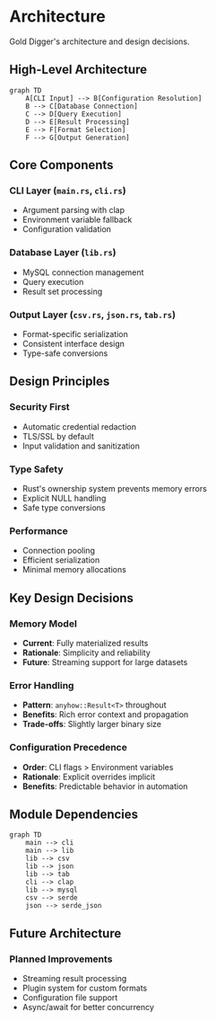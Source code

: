 # Architecture

Gold Digger's architecture and design decisions.

## High-Level Architecture

```mermaid
graph TD
    A[CLI Input] --> B[Configuration Resolution]
    B --> C[Database Connection]
    C --> D[Query Execution]
    D --> E[Result Processing]
    E --> F[Format Selection]
    F --> G[Output Generation]
```

## Core Components

### CLI Layer (`main.rs`, `cli.rs`)

- Argument parsing with clap
- Environment variable fallback
- Configuration validation

### Database Layer (`lib.rs`)

- MySQL connection management
- Query execution
- Result set processing

### Output Layer (`csv.rs`, `json.rs`, `tab.rs`)

- Format-specific serialization
- Consistent interface design
- Type-safe conversions

## Design Principles

### Security First

- Automatic credential redaction
- TLS/SSL by default
- Input validation and sanitization

### Type Safety

- Rust's ownership system prevents memory errors
- Explicit NULL handling
- Safe type conversions

### Performance

- Connection pooling
- Efficient serialization
- Minimal memory allocations

## Key Design Decisions

### Memory Model

- **Current**: Fully materialized results
- **Rationale**: Simplicity and reliability
- **Future**: Streaming support for large datasets

### Error Handling

- **Pattern**: `anyhow::Result<T>` throughout
- **Benefits**: Rich error context and propagation
- **Trade-offs**: Slightly larger binary size

### Configuration Precedence

- **Order**: CLI flags > Environment variables
- **Rationale**: Explicit overrides implicit
- **Benefits**: Predictable behavior in automation

## Module Dependencies

```mermaid
graph TD
    main --> cli
    main --> lib
    lib --> csv
    lib --> json  
    lib --> tab
    cli --> clap
    lib --> mysql
    csv --> serde
    json --> serde_json
```

## Future Architecture

### Planned Improvements

- Streaming result processing
- Plugin system for custom formats
- Configuration file support
- Async/await for better concurrency
